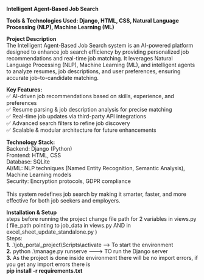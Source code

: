 <b>Intelligent Agent-Based Job Search</b>


<b>Tools & Technologies Used: Django, HTML, CSS, Natural Language Processing (NLP), Machine Learning (ML)</b>

<b>Project Description</b><br>
The Intelligent Agent-Based Job Search system is an AI-powered platform designed to enhance job search efficiency by providing personalized job recommendations and real-time job matching. It leverages Natural Language Processing (NLP), Machine Learning (ML), and intelligent agents to analyze resumes, job descriptions, and user preferences, ensuring accurate job-to-candidate matching.

<b>Key Features:</b><br>
✅ AI-driven job recommendations based on skills, experience, and preferences<br>
✅ Resume parsing & job description analysis for precise matching<br>
✅ Real-time job updates via third-party API integrations<br>
✅ Advanced search filters to refine job discovery<br>
✅ Scalable & modular architecture for future enhancements<br>

<b>Technology Stack:</b><br>
Backend: Django (Python)<br>
Frontend: HTML, CSS<br>
Database: SQLite<br>
AI/ML: NLP techniques (Named Entity Recognition, Semantic Analysis), Machine Learning models<br>
Security: Encryption protocols, GDPR compliance<br><br>
This system redefines job search by making it smarter, faster, and more effective for both job seekers and employers.

<b>Installation & Setup</b><br>
steps before running the project 
change file path for 2 variables in views.py  ( file_path pointing to job_data in views.py  AND  in excel_sheet_update_standalone.py )<br> 
Steps:<br>
**1.** .\job_portal_project\Scripts\activate --> To start the environment<br>
**2.** python .\manage.py runserve  ---> TO run the Django server<br>
**3.** As the project is done inside environment there will be no import errors, if you get any import errors  there is<br><b> pip install -r requirements.txt</b>
